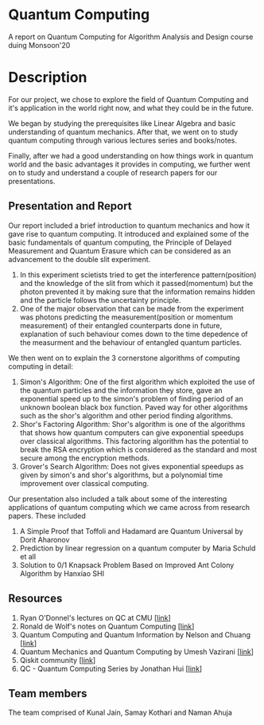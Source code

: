 # Quantum Computing
A report on Quantum Computing for Algorithm Analysis and Design course duing Monsoon'20 	

# Description

For our project, we chose to explore the field of Quantum Computing and it's application in the world right now, and what they could be in the future.

We began by studying the prerequisites like Linear Algebra and basic understanding of quantum mechanics.
After that, we went on to study quantum computing through various lectures series and books/notes. 

Finally, after we had a good understanding on how things work in quantum world and the basic advantages it provides in computing, we further went on to study and understand a couple of research papers for our presentations. 

## Presentation and Report

Our report included a brief introduction to quantum mechanics and how it gave rise to quantum computing. It introduced and explained some of the basic fundamentals of quantum computing, the Principle of Delayed Measurement and Quantum Erasure which can be considered as an advancement to the double slit experiment.<br/>
1. In this experiment scietists tried to get the interference pattern(position) and the knowledge of the slit from which it passed(momentum) but the photon prevented it by making sure that the information remains hidden and the particle follows the uncertainty principle.
2. One of the major observation that can be made from the experiment was photons predicting the measurement(position or momentum measurement) of their entangled counterparts done in future, explanation of such behaviour comes down to the time depedence of the measurment and the behaviour of entangled quantum particles.

We then went on to explain the 3 cornerstone algorithms of computing computing in detail: 

1. Simon's Algorithm: One of the first algorithm which exploited the use of the quantum particles and the information they store, gave an exponential speed up to the simon's problem of finding period of an unknown boolean black box function. Paved way for other algorithms such as the shor's algorithm and other period finding  algorithms.
2. Shor's Factoring Algorithm: Shor's algorithm is one of the algorithms that shows how quantum computers can give exponential speedups over classical algorithms. This factoring algorithm has the potential to break the RSA encryption which is considered as the standard and most secure among the encryption methods.
3. Grover's Search Algorithm: Does not gives exponential speedups as given by simon's and shor's algorithms, but a polynomial time improvement over classical computing.

Our presentation also included a talk about some of the interesting applications of quantum computing which we came across from research papers. These included

1. A Simple Proof that Toffoli and Hadamard are Quantum Universal by Dorit Aharonov
2. Prediction by linear regression on a quantum computer by Maria Schuld et all
3. Solution to 0/1 Knapsack Problem Based on Improved Ant Colony Algorithm by Hanxiao SHI

## Resources

1. Ryan O'Donnel's lectures on QC at CMU [[link](https://www.youtube.com/playlist?list=PLm3J0oaFux3YL5qLskC6xQ24JpMwOAeJz)]
2. Ronald de Wolf's notes on Quantum Computing [[link](https://homepages.cwi.nl/~rdewolf/qcnotes.pdf)]
3. Quantum Computing and Quantum Information by Nelson and Chuang [[link](http://mmrc.amss.cas.cn/tlb/201702/W020170224608149940643.pdf)]
4. Quantum Mechanics and Quantum Computing by Umesh Vazirani [[link](https://courses.edx.org/courses/course-v1:BerkeleyX+CS-191x+2T2020/course/)]
5. Qiskit community [[link](Qiskit.org)]
6. QC - Quantum Computing Series by Jonathan Hui [[link](https://jonathan-hui.medium.com/qc-quantum-computing-series-10ddd7977abd)]

## Team members

The team comprised of Kunal Jain, Samay Kothari and Naman Ahuja
